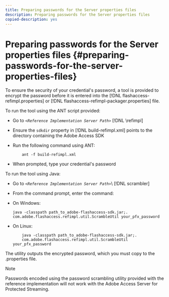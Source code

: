 ```yaml
---
title: Preparing passwords for the Server properties files
description: Preparing passwords for the Server properties files
copied-description: yes
---
```


# Preparing passwords for the Server properties files {#preparing-passwords-for-the-server-properties-files}

To ensure the security of your credential's password, a tool is provided to encrypt the password before it is entered into the [!DNL flashaccess-refimpl.properties] or [!DNL flashaccess-refimpl-packager.properties] file.

To run the tool using the ANT script provided:

* Go to *`<Reference Implementation Server Path>`* [!DNL \refimpl] 

* Ensure the `sdkdir` property in [!DNL build-refimpl.xml] points to the directory containing the Adobe Access SDK 
* Run the following command using ANT:

  ```
      ant -f build-refimpl.xml
  ```

* When prompted, type your credential's password

To run the tool using Java:

* Go to *`<Reference Implementation Server Path>`*\ [!DNL scrambler] 

* From the command prompt, enter the command:

* On Windows:

    ```    
    java -classpath path_to_adobe-flashaccess-sdk.jar;.  
    com.adobe.flashaccess.refimpl.util.ScrambleUtil your_pfx_password
    ```

* On Linux:

    ```    
        java -classpath path_to_adobe-flashaccess-sdk.jar;.  
        com.adobe.flashaccess.refimpl.util.ScrambleUtil your_pfx_password
    ```

The utility outputs the encrypted password, which you must copy to the .properties file.

>[!NOTE]
>
>Passwords encoded using the password scrambling utility provided with the reference implementation will not work with the Adobe Access Server for Protected Streaming.
